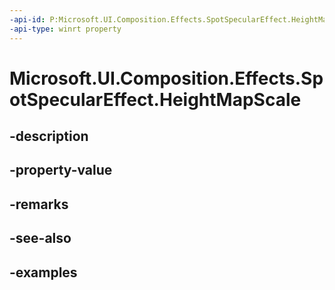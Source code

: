 ```yaml
---
-api-id: P:Microsoft.UI.Composition.Effects.SpotSpecularEffect.HeightMapScale
-api-type: winrt property
---
```


# Microsoft.UI.Composition.Effects.SpotSpecularEffect.HeightMapScale

<!--
public float HeightMapScale { get; set; }
-->


## -description

## -property-value

## -remarks

## -see-also

## -examples


